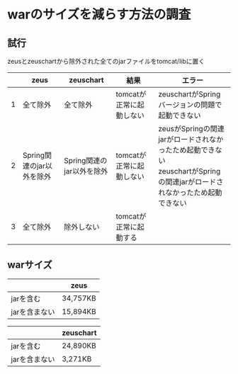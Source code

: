 # warのサイズを減らす方法の調査

## 試行

zeusとzeuschartから除外された全てのjarファイルをtomcat/libに置く

<table>
	<thead>
		<tr>
			<th></th>
			<th>zeus</th>
			<th>zeuschart</th>
			<th>結果</th>
			<th>エラー</th>
		</tr>
	</thead>
	<tbody>
		<tr>
			<td>1</td>
			<td>全て除外</td>
			<td>全て除外</td>
			<td>tomcatが正常に起動しない</td>
			<td>zeuschartがSpringバージョンの問題で起動できない</td>
		</tr>
		<tr>
			<td>2</td>
			<td>Spring関連のjar以外を除外</td>
			<td>Spring関連のjar以外を除外</td>
			<td>tomcatが正常に起動しない</td>
			<td>zeusがSpringの関連jarがロードされなかったため起動できない<br>zeuschartがSpringの関連jarがロードされなかったため起動できない</td>
		</tr>
		<tr>
			<td>3</td>
			<td>全て除外</td>
			<td>除外しない</td>
			<td>tomcatが正常に起動する</td>
			<td></td>
		</tr>
	</tbody>
</table>

## warサイズ

||zeus|
|-|-|
|jarを含む|34,757KB|
|jarを含まない|15,894KB|

||zeuschart|
|-|-|
|jarを含む|24,890KB|
|jarを含まない|3,271KB|